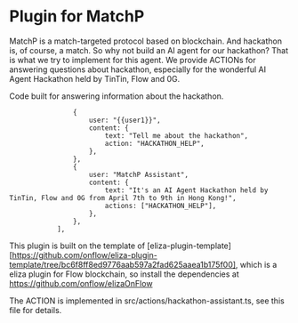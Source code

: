 # Plugin for MatchP
MatchP is a match-targeted protocol based on blockchain. And hackathon is, of course, a match. So why not build an AI agent for our hackathon? That is what we try to implement for this agent.
We provide ACTIONs for answering questions about hackathon, especially for the wonderful AI Agent Hackathon held by TinTin, Flow and 0G.

Code built for answering information about the hackathon.
```            [
                {
                    user: "{{user1}}",
                    content: {
                        text: "Tell me about the hackathon",
                        action: "HACKATHON_HELP",
                    },
                },
                {
                    user: "MatchP Assistant",
                    content: {
                        text: "It's an AI Agent Hackathon held by TinTin, Flow and 0G from April 7th to 9th in Hong Kong!",
                        actions: ["HACKATHON_HELP"],
                    },
                },
            ],
```

This plugin is built on the template of [eliza-plugin-template][https://github.com/onflow/eliza-plugin-template/tree/bc6f8ff8ed9776aab597a2fad625aaea1b175f00], which is a eliza plugin for Flow blockchain, so install the dependencies at https://github.com/onflow/elizaOnFlow

The ACTION is implemented in src/actions/hackathon-assistant.ts, see this file for details.